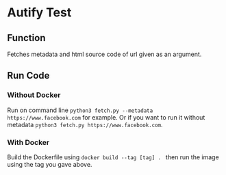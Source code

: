 # Autify Test
## Function
Fetches metadata and html source code of url given as an argument. 
## Run Code
### Without Docker
Run on command line ```python3 fetch.py --metadata https://www.facebook.com``` for example. 
Or if you want to run it without metadata ```python3 fetch.py https://www.facebook.com```. 

### With Docker
Build the Dockerfile using ```docker build --tag [tag] . ```
then run the image using the tag you gave above.
